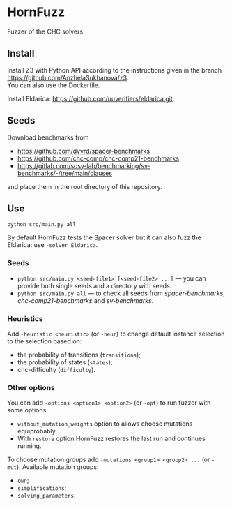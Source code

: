 # HornFuzz
Fuzzer of the CHC solvers.

## Install
Install Z3 with Python API according to the instructions given in the branch https://github.com/AnzhelaSukhanova/z3.  
You can also use the Dockerfile.

Install Eldarica: https://github.com/uuverifiers/eldarica.git.

## Seeds
Download benchmarks from
* https://github.com/dvvrd/spacer-benchmarks  
* https://github.com/chc-comp/chc-comp21-benchmarks  
* https://gitlab.com/sosy-lab/benchmarking/sv-benchmarks/-/tree/main/clauses  

and place them in the root directory of this repository.  

## Use

`python src/main.py all`

By default HornFuzz tests the Spacer solver but it can also fuzz the Eldarica: use `-solver Eldarica`.  

### Seeds
* `python src/main.py <seed-file1> [<seed-file2> ...]` — you can provide both single seeds and a directory with seeds.
* `python src/main.py all` — to check all seeds from <em>spacer-benchmarks</em>, <em>chc-comp21-benchmarks</em> and <em>sv-benchmarks</em>.

### Heuristics
Add `-heuristic <heuristic>` (or `-heur`) to change default instance selection to the selection based on:  
* the probability of transitions (`transitions`);  
* the probability of states (`states`);  
* chc-difficulty (`difficulty`).  

### Other options
You can add `-options <option1> <option2>` (or `-opt`) to run fuzzer with some options.  
* `without_mutation_weights` option to allows choose mutations equiprobably.
* With `restore` option HornFuzz restores the last run and continues running.

To choose mutation groups add `-mutations <group1> <group2> ...` (or `-mut`). Available mutation groups:  
* `own`;  
* `simplifications`;  
* `solving_parameters`.  

